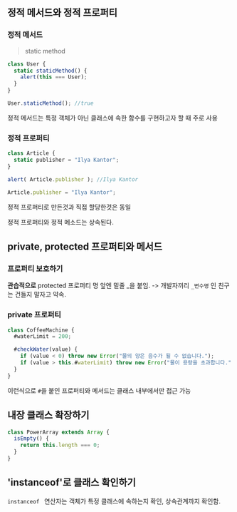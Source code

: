 ## 정적 메서드와 정적 프로퍼티

### 정적 메서드
> static method

```javascript
class User {
  static staticMethod() {
    alert(this === User);
  }
}

User.staticMethod(); //true

```

정적 메서드는 특정 객체가 아닌 클래스에 속한 함수를 구현하고자 할 때 주로 사용

### 정적 프로퍼티

```js
class Article {
  static publisher = "Ilya Kantor";
}

alert( Article.publisher ); //Ilya Kantor
```

```js
Article.publisher = "Ilya Kantor";
```

정적 프로퍼티로 만든것과 직접 할당한것은 동일

정적 프로퍼티와 정적 메소드는 상속된다.

## private, protected 프로퍼티와 메서드

### 프로퍼티 보호하기

**관습적으로** protected 프로퍼티 명 앞엔 밑줄 _을 붙임.
 -> 개발자끼리 `_변수명` 인 친구는 건들지 말자고 약속.


### private 프로퍼티

```js
class CoffeeMachine {
  #waterLimit = 200;

  #checkWater(value) {
    if (value < 0) throw new Error("물의 양은 음수가 될 수 없습니다.");
    if (value > this.#waterLimit) throw new Error("물이 용량을 초과합니다.");
  }
}
```
이런식으로 `#`을 붙인 프로퍼티와 메서드는 클래스 내부에서만 접근 가능

## 내장 클래스 확장하기

```js
class PowerArray extends Array {
  isEmpty() {
    return this.length === 0;
  }
}
```

## 'instanceof'로 클래스 확인하기
 `instanceof ` 연산자는 객체가 특정 클래스에 속하는지 확인, 상속관계까지 확인함.

 
